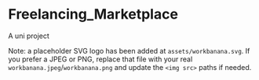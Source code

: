 # Freelancing_Marketplace
A uni project

Note: a placeholder SVG logo has been added at `assets/workbanana.svg`. If you prefer a JPEG or PNG, replace that file with your real `workbanana.jpeg`/`workbanana.png` and update the `<img src>` paths if needed.
